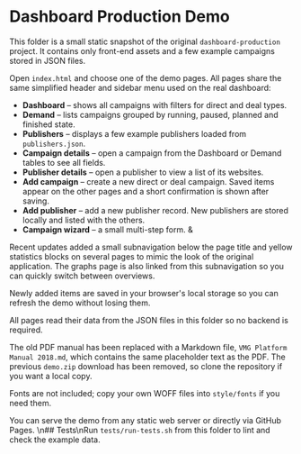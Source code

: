 # Dashboard Production Demo

This folder is a small static snapshot of the original `dashboard-production` project. It contains only front-end assets and a few example campaigns stored in JSON files.

Open `index.html` and choose one of the demo pages. All pages share the same simplified header and sidebar menu used on the real dashboard:

- **Dashboard** – shows all campaigns with filters for direct and deal types.
- **Demand** – lists campaigns grouped by running, paused, planned and finished state.
- **Publishers** – displays a few example publishers loaded from `publishers.json`.
- **Campaign details** – open a campaign from the Dashboard or Demand tables to see all fields.
- **Publisher details** – open a publisher to view a list of its websites.
- **Add campaign** – create a new direct or deal campaign. Saved items appear on the other pages and a short confirmation is shown after saving.
- **Add publisher** – add a new publisher record. New publishers are stored locally and listed with the others.
- **Campaign wizard** – a small multi-step form.
&

Recent updates added a small subnavigation below the page title and yellow statistics blocks on several pages to mimic the look of the original application. The graphs page is also linked from this subnavigation so you can quickly switch between overviews.

Newly added items are saved in your browser's local storage so you can refresh
the demo without losing them.

All pages read their data from the JSON files in this folder so no backend is required.

The old PDF manual has been replaced with a Markdown file, `VMG Platform Manual 2018.md`, which contains the same placeholder text as the PDF. The previous `demo.zip` download has been removed, so clone the repository if you want a local copy.

Fonts are not included; copy your own WOFF files into `style/fonts` if you need them.

You can serve the demo from any static web server or directly via GitHub Pages.
\n## Tests\nRun `tests/run-tests.sh` from this folder to lint and check the example data.
